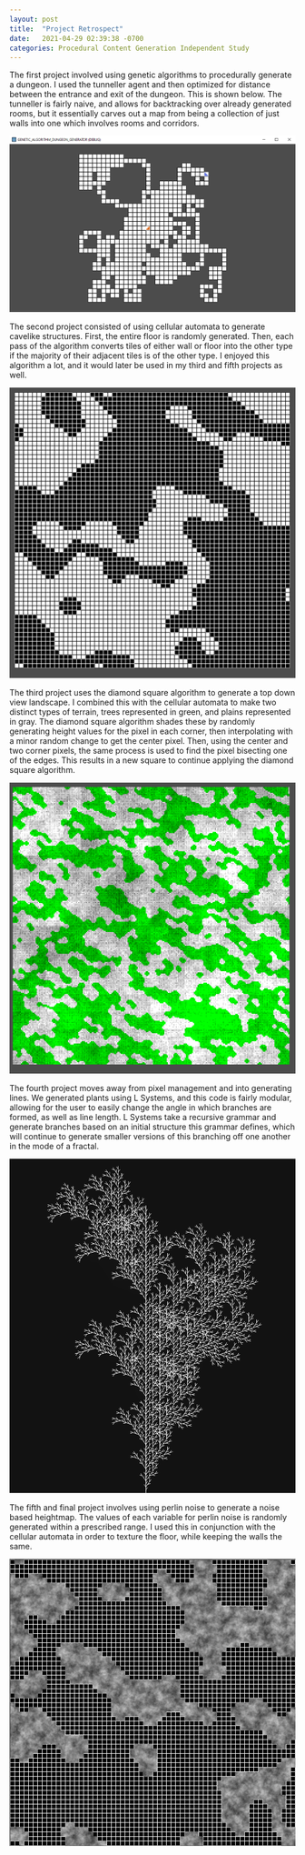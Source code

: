 ```yaml
---
layout: post
title:  "Project Retrospect"
date:   2021-04-29 02:39:38 -0700
categories: Procedural Content Generation Independent Study
---
```

The first project involved using genetic algorithms to procedurally generate a dungeon. I used the tunneller agent and then optimized for distance between the entrance and exit of the dungeon. This is shown below. The tunneller is fairly naive, and allows for backtracking over already generated rooms, but it essentially carves out a map from being a collection of just walls into one which involves rooms and corridors.

![layout](/assets/layout.PNG)

The second project consisted of using cellular automata to generate cavelike structures. First, the entire floor is randomly generated. Then, each pass of the algorithm converts tiles of either wall or floor into the other type if the majority of their adjacent tiles is of the other type. I enjoyed this algorithm a lot, and it would later be used in my third and fifth projects as well.

![CA](/assets/CA.PNG)

The third project uses the diamond square algorithm to generate a top down view landscape. I combined this with the cellular automata to make two distinct types of terrain, trees represented in green, and plains represented in gray. The diamond square algorithm shades these by randomly generating height values for the pixel in each corner, then interpolating with a minor random change to get the center pixel. Then, using the center and two corner pixels, the same process is used to find the pixel bisecting one of the edges. This results in a new square to continue applying the diamond square algorithm.

![DS](/assets/DS.PNG)

The fourth project moves away from pixel management and into generating lines. We generated plants using L Systems, and this code is fairly modular, allowing for the user to easily change the angle in which branches are formed, as well as line length. L Systems take a recursive grammar and generate branches based on an initial structure this grammar defines, which will continue to generate smaller versions of this branching off one another in the mode of a fractal.

![LSYS](/assets/LSYS.PNG)

The fifth and final project involves using perlin noise to generate a noise based heightmap. The values of each variable for perlin noise is randomly generated within a prescribed range. I used this in conjunction with the cellular automata in order to texture the floor, while keeping the walls the same.

![perlinnnoise](/assets/perlinnoise.PNG)

[jekyll-docs]: https://jekyllrb.com/docs/home
[jekyll-gh]:   https://github.com/jekyll/jekyll
[jekyll-talk]: https://talk.jekyllrb.com/
